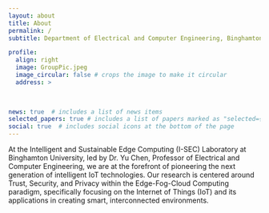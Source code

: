 ```yaml
---
layout: about
title: About
permalink: /
subtitle: Department of Electrical and Computer Engineering, Binghamton University.

profile:
  align: right
  image: GroupPic.jpeg
  image_circular: false # crops the image to make it circular
  address: >
    
   

news: true  # includes a list of news items
selected_papers: true # includes a list of papers marked as "selected={true}"
social: true  # includes social icons at the bottom of the page
---
```


At the Intelligent and Sustainable Edge Computing (I-SEC) Laboratory at Binghamton University, led by Dr. Yu Chen, Professor of Electrical and Computer Engineering, we are at the forefront of pioneering the next generation of intelligent IoT technologies. Our research is centered around Trust, Security, and Privacy within the Edge-Fog-Cloud Computing paradigm, specifically focusing on the Internet of Things (IoT) and its applications in creating smart, interconnected environments. 

<!-- Write your biography here. Tell the world about yourself. Link to your favorite [subreddit](http://reddit.com). You can put a picture in, too. The code is already in, just name your picture `prof_pic.jpg` and put it in the `img/` folder.

Put your address / P.O. box / other info right below your picture. You can also disable any these elements by editing `profile` property of the YAML header of your `_pages/about.md`. Edit `_bibliography/papers.bib` and Jekyll will render your [publications page](/al-folio/publications/) automatically.

Link to your social media connections, too. This theme is set up to use [Font Awesome icons](http://fortawesome.github.io/Font-Awesome/) and [Academicons](https://jpswalsh.github.io/academicons/), like the ones below. Add your Facebook, Twitter, LinkedIn, Google Scholar, or just disable all of them.
 -->
